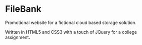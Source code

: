 # FileBank
Promotional website for a fictional cloud based storage solution.

Written in HTML5 and CSS3 with a touch of JQuery for a college assignment.
